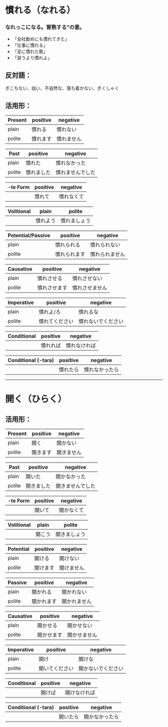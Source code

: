 
# 慣れる（なれる）
### なれっこになる。習熟する”の意。
- 「会社勤めにも慣れてきた」
- 「仕事に慣れる」
- 「足に慣れた靴」
- 「習うより慣れよ」

## 反対語：
ぎこちない、拙い、不自然な、落ち着かない、ぎくしゃく

## 活用形：

|Present|positive|negative|
|---|---|---|
|plain|慣れる|慣れない|
|polite|慣れます|慣れません|

|Past|positive|negative|
|---|---|---|
|plain|慣れた|慣れなかった|
|polite|慣れました|慣れませんでした|

|-te Form|positive|negative|
|---|---|---|
||慣れて|慣れなくて|


|Volitional|plain|polite|
|---|---|---|
||慣れよう|慣れましょう|


|Potential/Passive|positive|negative|
|---|---|---|
|plain|慣れられる|慣れられない|
|polite|慣れられます|慣れられません|

|Causative|positive|negative|
|---|---|---|
|plain|慣れさせる|慣れさせない|
|polite|慣れさせます|慣れさせません|

|Imperative|positive|negative|
|---|---|---|
|plain|慣れよ/ろ|慣れるな|
|polite|慣れてください|慣れないでください|

|Conditional|positive|negative|
|---|---|---|
||慣れれば|慣れなければ|

|Conditional (-tara)|positive|negative|
|---|---|---|
||慣れたら|慣れなかったら|


******************************

# 開く（ひらく）





## 活用形：

|Present|positive|negative|
|---|---|---|
|plain|開く|開かない|
|polite|開きます|開きません|

|Past|positive|negative|
|---|---|---|
|plain|開いた|開かなかった|
|polite|開きました|開きませんでした|

|-te Form|positive|negative|
|---|---|---|
||開いて|開かなくて|


|Volitional|plain|polite|
|---|---|---|
||開こう|開きましょう|


|Potential|positive|negative|
|---|---|---|
|plain|開ける|開けない|
|polite|開けます|開けません|

|Passive|positive|negative|
|---|---|---|
|plain|開かれる|開かれない|
|polite|開かれます|開かれません|

|Causative|positive|negative|
|---|---|---|
|plain|開かせる|開かせない|
|polite|開かせます|開かせません|

|Imperative|positive|negative|
|---|---|---|
|plain|開け|開けな|
|polite|開いてください|開かないでください|

|Conditional|positive|negative|
|---|---|---|
||開けば|開けなければ|

|Conditional (-tara)|positive|negative|
|---|---|---|
||開いたら|開かなかったら|